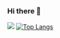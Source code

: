 ### Hi there 👋

<!--
**orafalima/orafalima** is a ✨ _special_ ✨ repository because its `README.md` (this file) appears on your GitHub profile.

Here are some ideas to get you started:

- 🔭 I’m currently working on ...
- 🌱 I’m currently learning ...
- 👯 I’m looking to collaborate on ...
- 🤔 I’m looking for help with ...
- 💬 Ask me about ...
- 📫 How to reach me: ...
- 😄 Pronouns: ...
- ⚡ Fun fact: ...
-->

![](https://komarev.com/ghpvc/?username=orafalima&color=green)
[![Top Langs](https://github-readme-stats.vercel.app/api/top-langs/?username=orafalima&layout=compact)](https://github.com/orafalima)

